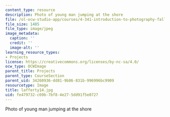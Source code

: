 ```yaml
---
content_type: resource
description: Photo of young man jumping at the shore
file: /ol-ocw-studio-app/courses/4-341-introduction-to-photography-fall-2002/fe479732c69b7bf84e275dd91f5e0727_lafferty14.jpg
file_size: 1485
file_type: image/jpeg
image_metadata:
  caption: ''
  credit: ''
  image-alt: ''
learning_resource_types:
- Projects
license: https://creativecommons.org/licenses/by-nc-sa/4.0/
ocw_type: OCWImage
parent_title: Projects
parent_type: CourseSection
parent_uid: 34260936-dd81-9b86-831b-996996bc9909
resourcetype: Image
title: lafferty14.jpg
uid: fe479732-c69b-7bf8-4e27-5dd91f5e0727
---
```

Photo of young man jumping at the shore